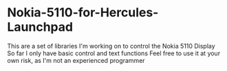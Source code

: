 Nokia-5110-for-Hercules-Launchpad
=================================
This are a set of libraries I'm working on to control the Nokia 5110 Display
So far I only have basic control and text functions
Feel free to use it at your own risk, as I'm not an experienced programmer